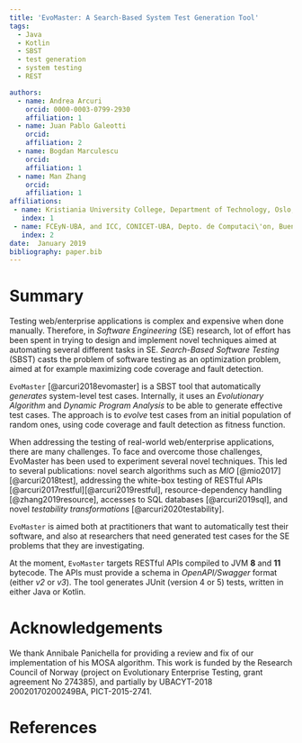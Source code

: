```yaml
---
title: 'EvoMaster: A Search-Based System Test Generation Tool'
tags:
  - Java
  - Kotlin
  - SBST
  - test generation
  - system testing
  - REST

authors:
  - name: Andrea Arcuri
    orcid: 0000-0003-0799-2930
    affiliation: 1
  - name: Juan Pablo Galeotti
    orcid:
    affiliation: 2
  - name: Bogdan Marculescu
    orcid:
    affiliation: 1
  - name: Man Zhang
    orcid:
    affiliation: 1
affiliations:
 - name: Kristiania University College, Department of Technology, Oslo, Norway
   index: 1
 - name: FCEyN-UBA, and ICC, CONICET-UBA, Depto. de Computaci\'on, Buenos Aires, Argentina
   index: 2
date:  January 2019
bibliography: paper.bib
---
```



# Summary

Testing web/enterprise applications is complex and expensive when done manually.
Therefore, in *Software Engineering* (SE) research, lot of effort has been spent in trying 
to design and implement novel techniques aimed at automating several different tasks in SE.
*Search-Based Software Testing* (SBST) casts the problem of software testing as an optimization problem,
aimed at for example maximizing code coverage and fault detection.   

``EvoMaster`` [@arcuri2018evomaster]  is a SBST tool 
that automatically *generates* system-level test cases.
Internally, it uses an *Evolutionary Algorithm* 
and *Dynamic Program Analysis*  to be able to generate effective test cases.
The approach is to *evolve* test cases from an initial population of 
random ones, using code coverage and fault detection as fitness function.

When addressing the testing of real-world web/enterprise applications, there are many challenges. 
To face and overcome those challenges, EvoMaster has been used to experiment several novel techniques.
This led to several publications:
novel search algorithms such as *MIO* [@mio2017][@arcuri2018test],
addressing the white-box testing of RESTful APIs [@arcuri2017restful][@arcuri2019restful],
resource-dependency handling [@zhang2019resource], accesses to SQL databases [@arcuri2019sql],
and novel *testability transformations* [@arcuri2020testability].


``EvoMaster`` is aimed both at practitioners that want to automatically test their software, 
and also at researchers that need generated test cases for the SE problems that they are investigating.  

At the moment, ``EvoMaster`` targets RESTful APIs compiled to 
JVM __8__ and __11__ bytecode.
The APIs must provide a schema in *OpenAPI/Swagger* format (either _v2_ or _v3_).
The tool generates JUnit (version 4 or 5) tests, written in either Java or Kotlin.


# Acknowledgements
We thank Annibale Panichella for providing a review and fix of our implementation of his MOSA algorithm. 
This work is funded by the Research Council of Norway (project on Evolutionary Enterprise Testing, grant agreement No 274385), and 
partially by UBACYT-2018 20020170200249BA, PICT-2015-2741.

# References
